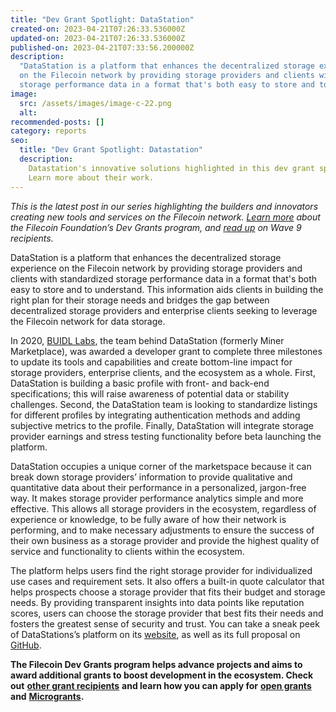 ```yaml
---
title: "Dev Grant Spotlight: DataStation"
created-on: 2023-04-21T07:26:33.536000Z
updated-on: 2023-04-21T07:26:33.536000Z
published-on: 2023-04-21T07:33:56.200000Z
description:
  "DataStation is a platform that enhances the decentralized storage experience
  on the Filecoin network by providing storage providers and clients with standardized
  storage performance data in a format that's both easy to store and to understand. "
image:
  src: /assets/images/image-c-22.png
  alt:
recommended-posts: []
category: reports
seo:
  title: "Dev Grant Spotlight: Datastation"
  description:
    Datastation's innovative solutions highlighted in this dev grant spotlight.
    Learn more about their work.
---
```


_This is the latest post in our series highlighting the builders and innovators creating new tools and services on the Filecoin network._ [_Learn more_](https://grants.filecoin.io/) _about the Filecoin Foundation’s Dev Grants program, and_ [_read up_](https://filecoinfoundation.medium.com/new-wave-9-developer-grant-recipients-d3f92868ba1f) _on Wave 9 recipients._

DataStation is a platform that enhances the decentralized storage experience on the Filecoin network by providing storage providers and clients with standardized storage performance data in a format that's both easy to store and to understand. This information aids clients in building the right plan for their storage needs and bridges the gap between decentralized storage providers and enterprise clients seeking to leverage the Filecoin network for data storage.

In 2020, [BUIDL Labs](https://buidllabs.io/), the team behind DataStation (formerly Miner Marketplace), was awarded a developer grant to complete three milestones to update its tools and capabilities and create bottom-line impact for storage providers, enterprise clients, and the ecosystem as a whole. First, DataStation is building a basic profile with front- and back-end specifications; this will raise awareness of potential data or stability challenges. Second, the DataStation team is looking to standardize listings for different profiles by integrating authentication methods and adding subjective metrics to the profile. Finally, DataStation will integrate storage provider earnings and stress testing functionality before beta launching the platform.

DataStation occupies a unique corner of the marketspace because it can break down storage providers’ information to provide qualitative and quantitative data about their performance in a personalized, jargon-free way. It makes storage provider performance analytics simple and more effective. This allows all storage providers in the ecosystem, regardless of experience or knowledge, to be fully aware of how their network is performing, and to make necessary adjustments to ensure the success of their own business as a storage provider and provide the highest quality of service and functionality to clients within the ecosystem.

The platform helps users find the right storage provider for individualized use cases and requirement sets. It also offers a built-in quote calculator that helps prospects choose a storage provider that fits their budget and storage needs. By providing transparent insights into data points like reputation scores, users can choose the storage provider that best fits their needs and fosters the greatest sense of security and trust. You can take a sneak peek of DataStations’s platform on its [website](https://medium.com/buidl-labs/datastation-enhancing-the-experience-of-decentralised-storage-on-filecoin-79e8807b854d), as well as its full proposal on [GitHub](https://github.com/filecoin-project/devgrants/blob/8d801d378e4dc7231792f958e7b077a8519452ad/open-grant-proposals/open-miner-marketplace.md).

**The Filecoin Dev Grants program helps advance projects and aims to award additional grants to boost development in the ecosystem. Check out** [**other grant recipients**](https://filecoinfoundation.medium.com/filecoin-foundation-wave-9-dev-grant-proposals-due-friday-july-30-b240d98cee7b) **and learn how you can apply for** [**open grants**](https://github.com/filecoin-project/devgrants/blob/master/open-grants/README.md) **and** [**Microgrants**](https://github.com/filecoin-project/devgrants/blob/master/microgrants/microgrants.md)**.**

